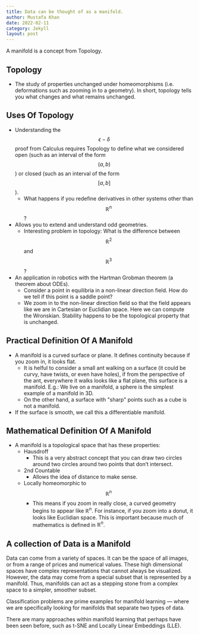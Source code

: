 ```yaml
---
title: Data can be thought of as a manifold.
author: Mustafa Khan
date: 2022-02-11
category: Jekyll
layout: post
---
```


A manifold is a concept from Topology.

## Topology

- The study of properties unchanged under homeomorphisms (i.e. deformations such as zooming in to a geometry). In short, topology tells you what changes and what remains unchanged.

## Uses Of Topology

- Understanding the $$ \epsilon-\delta $$ proof from Calculus requires Topology to define what we considered open (such as an interval of the form $$ (a,b) $$) or closed (such as an interval of the form $$ [a,b] $$).
    - What happens if you redefine derivatives in other systems other than $$\mathbb{R}^n$$?
- Allows you to extend and understand odd geometries.
    - Interesting problem in topology: What is the difference between $$\mathbb{R}^2$$ and  $$\mathbb{R}^3$$?
- An application in robotics with the Hartman Grobman theorem (a theorem about ODEs).
    - Consider a point in equilibria in a non-linear direction field. How do we tell if this point is a saddle point?
    - We zoom in to the non-linear direction field so that the field appears like we are in Cartesian or Euclidian space. Here we can compute the Wronskian. Stability happens to be the topological property that is unchanged.

## Practical Definition Of A Manifold

- A manifold is a curved surface or plane. It defines continuity because if you zoom in, it looks flat.
    - It is helful to consider a small ant walking on a surface (it could be curvy, have twists, or even have holes), if from the perspective of the ant, everywhere it walks looks like a flat plane, this surface is a manifold. E.g.: We live on a manifold, a sphere is the simplest example of a manifold in 3D. 
    - On the other hand, a surface with "sharp" points such as a cube is not a manifold.
- If the surface is smooth, we call this a differentiable manifold.

## Mathematical Definition Of A Manifold

- A manifold is a topological space that has these properties:
    - Hausdroff
        - This is a very abstract concept that you can draw two circles around two circles around two points that don’t intersect.
    - 2nd Countable
        - Allows the idea of distance to make sense.
    - Locally homeomorphic to $$\mathbb{R}^n$$
        - This means if you zoom in really close, a curved geometry begins to appear like $\mathbb{R}^n$. For instance, if you zoom into a donut, it looks like Euclidian space. This is important because much of mathematics is defined in $\mathbb{R}^n$.


## A collection of Data is a Manifold

Data can come from a variety of spaces. It can be the space of all images, or from a range of prices and numerical values. These high dimensional spaces have complex representations that cannot always be visualized. However, the data may come from a special subset that is represented by a manifold.
Thus, manifolds can act as a stepping stone from a complex space to a simpler, smoother subset.

Classification problems are prime examples for manifold learning — where we are specifically looking for manifolds that separate two types of data.

There are many approaches within manifold learning that perhaps have been seen before, such as t-SNE and Locally Linear Embeddings (LLE).
